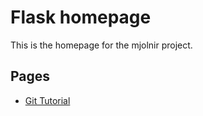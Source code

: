 # Flask homepage


This is the homepage for the mjolnir project.


## Pages

* [Git Tutorial](/git_tutorial/)